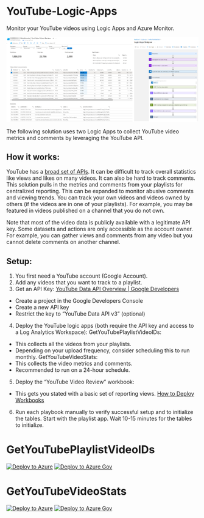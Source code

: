 # YouTube-Logic-Apps
Monitor your YouTube videos using Logic Apps and Azure Monitor.

![YouTube-Logic-Apps](./Images/screenshot.png)

The following solution uses two Logic Apps to collect YouTube video metrics and comments by leveraging the YouTube API.

## How it works:

YouTube has a [broad set of APIs](https://developers.google.com/youtube/v3/docs). It can be difficult to track overall statistics like views and likes on many videos. It can also be hard to track comments. This solution pulls in the metrics and comments from your playlists for centralized reporting. This can be expanded to monitor abusive comments and viewing trends. You can track your own videos and videos owned by others (if the videos are in one of your playlists). For example, you may be featured in videos published on a channel that you do not own.

Note that most of the video data is publicly available with a legitimate API key. Some datasets and actions are only accessible as the account owner. For example, you can gather views and comments from any video but you cannot delete comments on another channel.

## Setup:

1.	You first need a YouTube account (Google Account).
2.	Add any videos that you want to track to a playlist.
3.	Get an API Key: [YouTube Data API Overview  |  Google Developers](https://developers.google.com/youtube/v3/getting-started)
*	Create a project in the Google Developers Console
*	Create a new API key
*	Restrict the key to “YouTube Data API v3” (optional)
4.	Deploy the YouTube logic apps (both require the API key and access to a Log Analytics Workspace):
  GetYouTubePlaylistVideoIDs:
*	This collects all the videos from your playlists. 
*	Depending on your upload frequency, consider scheduling this to run monthly.
	GetYouTubeVideoStats:
*	This collects the video metrics and comments.
*	Recommended to run on a 24-hour schedule.
5.	Deploy the “YouTube Video Review” workbook:
*	This gets you stated with a basic set of reporting views. [How to Deploy Workbooks](https://azurecloudai.blog/2021/03/05/how-to-deploy-a-workbook-to-azure-sentinel-from-the-github-repository)
6. Run each playbook manually to verify successful setup and to initialize the tables. Start with the playlist app. Wait 10-15 minutes for the tables to initialize.

# GetYouTubePlaylistVideoIDs
[![Deploy to Azure](https://aka.ms/deploytoazurebutton)](https://portal.azure.com/#create/Microsoft.Template/uri/https%3A%2F%2Fraw.githubusercontent.com%2FAndrewBlumhardt%2FYouTube-Logic-Apps%2Fmain%2FGetYouTubePlaylistVideoIDs%2Fazuredeploy.json)
[![Deploy to Azure Gov](https://aka.ms/deploytoazuregovbutton)](https://portal.azure.com/#create/Microsoft.Template/uri/https%3A%2F%2Fraw.githubusercontent.com%2FAndrewBlumhardt%2FYouTube-Logic-Apps%2Fmain%2FGetYouTubePlaylistVideoIDs%2Fazuredeploy.json)

# GetYouTubeVideoStats
[![Deploy to Azure](https://aka.ms/deploytoazurebutton)](https://portal.azure.com/#create/Microsoft.Template/uri/https%3A%2F%2Fraw.githubusercontent.com%2FAzure%2FAndrewBlumhardt%2Fmaster%2FYouTube-Logic-Apps%2FGetYouTubeVideoStats.json)
[![Deploy to Azure Gov](https://aka.ms/deploytoazuregovbutton)](https://portal.azure.us/#create/Microsoft.Template/uri/https%3A%2F%2Fraw.githubusercontent.com%2FAzure%2FAndrewBlumhardt%2Fmaster%2FYouTube-Logic-Apps%2FGetYouTubeVideoStats.json)
